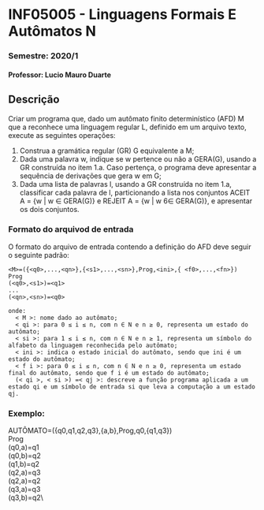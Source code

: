 # INF05005 - Linguagens Formais E Autômatos N
### Semestre: 2020/1
#### Professor: Lucio Mauro Duarte

## Descrição
Criar um programa que, dado um autômato finito determinístico (AFD) M que a reconhece uma linguagem regular L, definido em um arquivo texto, execute as seguintes operações:
1. Construa a gramática regular (GR) G equivalente a M;
2. Dada uma palavra w, indique se w pertence ou não a GERA(G), usando a GR construída no item 1.a. Caso pertença, o programa deve apresentar a sequência de derivações que gera w em G;
3. Dada uma lista de palavras l, usando a GR construída no item 1.a, classificar cada palavra de l, particionando a lista nos conjuntos ACEIT A = {w | w ∈ GERA(G)} e REJEIT A = {w | w 6∈ GERA(G)}, e apresentar os dois conjuntos.

### Formato do arquivod de entrada
O formato do arquivo de entrada contendo a definição do AFD deve seguir o seguinte padrão:
```
<M>=({<q0>,...,<qn>},{<s1>,...,<sn>},Prog,<ini>,{ <f0>,...,<fn>})
Prog
(<q0>,<s1>)=<q1>
...
(<qn>,<sn>)=<q0>

onde:
  < M >: nome dado ao autômato;
  < qi >: para 0 ≤ i ≤ n, com n ∈ N e n ≥ 0, representa um estado do autômato;
  < si >: para 1 ≤ i ≤ n, com n ∈ N e n ≥ 1, representa um símbolo do alfabeto da linguagem reconhecida pelo autômato;
  < ini >: indica o estado inicial do autômato, sendo que ini é um estado do autômato;
  < f i >: para 0 ≤ i ≤ n, com n ∈ N e n ≥ 0, representa um estado final do autômato, sendo que f i é um estado do autômato;
  (< qi >, < si >) =< qj >: descreve a função programa aplicada a um estado qi e um símbolo de entrada si que leva a computação a um estado qj.
```
### Exemplo:
AUTÔMATO=({q0,q1,q2,q3},{a,b},Prog,q0,{q1,q3})\
Prog\
(q0,a)=q1\
(q0,b)=q2\
(q1,b)=q2\
(q2,a)=q3\
(q2,a)=q2\
(q3,a)=q3\
(q3,b)=q2\


